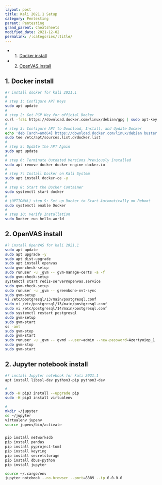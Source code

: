 ```yaml
---
layout: post
title: Kali 2021.1 Setup
category: Pentesting
parent: Pentesting
grand_parent: Cheatsheets
modified_date: 2021-12-02
permalink: /:categories/:title/
---
```


<!-- vscode-markdown-toc -->
* 1. [Docker install](#Dockerinstall)
* 2. [OpenVAS install](#OpenVASinstall)

<!-- vscode-markdown-toc-config
	numbering=true
	autoSave=true
	/vscode-markdown-toc-config -->
<!-- /vscode-markdown-toc -->

##  1. <a name='Dockerinstall'></a>Docker install

```bash
#? install docker for kali 2021.1
#
# step 1: Configure APT Keys
sudo apt update
#
# step 2: Get PGP Key for official Docker
curl -fsSL https://download.docker.com/linux/debian/gpg | sudo apt-key add -
#
# step 3: Configure APT to Download, Install, and Update Docker
echo 'deb [arch=amd64] https://download.docker.com/linux/debian buster stable' |
sudo tee /etc/apt/sources.list.d/docker.list
#
# step 5: Update the APT Again
sudo apt update
#
# step 6: Terminate Outdated Versions Previously Installed
sudo apt remove docker docker-engine docker.io
#
# step 7: Install Docker on Kali System
sudo apt install docker-ce -y
#
# step 8: Start the Docker Container
sudo systemctl start docker
#
# (OPTIONAL) step 9: Set up Docker to Start Automatically on Reboot
sudo systemctl enable Docker
#
# step 10: Verify Installation
sudo Docker run hello-world

```
##  2. <a name='OpenVASinstall'></a>OpenVAS install
```bash
#? install OpenVAS for kali 2021.1
sudo apt update
sudo apt upgrade -y
sudo apt dist-upgrade
sudo apt install openvas
sudo gvm-check-setup
sudo runuser -u _gvm -- gvm-manage-certs -a -f
sudo gvm-check-setup
systemctl start redis-server@openvas.service
sudo gvm-check-setup
sudo runuser -u _gvm -- greenbone-nvt-sync
sudo gvm-setup
vi /etc/postgresql/13/main/postgresql.conf
sudo vi /etc/postgresql/13/main/postgresql.conf
sudo vi /etc/postgresql/14/main/postgresql.conf
sudo systemctl restart postgresql
sudo gvm-setup
sudo gvm-start
ss -ant
sudo gvm-stop
sudo gvm-start
sudo runuser -u _gvm -- gvmd --user=admin --new-password=Azertyuiop_1
sudo gvm-stop
sudo gvm-start

```
##  2. <a name='OpenVASinstall'></a>Jupyter notebook install
```bash
#? install Jupyter notebook for kali 2021.1
apt install libssl-dev python3-pip python3-dev

#
sudo -H pip3 install --upgrade pip
sudo -H pip3 install virtualenv

#
mkdir ~/jupyter
cd ~/jupyter
virtualenv jupenv
source jupenv/bin/activate


pip install networksdb
pip install pandas
pip install pyproject-toml
pip install keyring
pip install secretstorage 
pip install dbus-python 
pip install jupyter

source ~/.cargo/env
jupyter notebook --no-browser --port=8889 --ip 0.0.0.0
```


